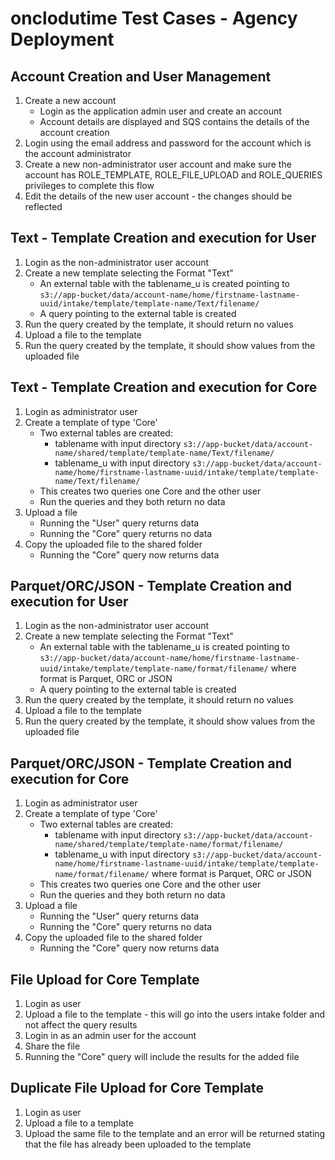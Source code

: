 # onclodutime Test Cases - Agency Deployment 

## Account Creation and User Management 
1. Create a new account 
    * Login as the application admin user and create an account 
    * Account details are displayed and SQS contains the details of the account creation 
2. Login using the email address and password for the account which is the account administrator 
3. Create a new non-administrator user account and make sure the account has ROLE_TEMPLATE, ROLE_FILE_UPLOAD and ROLE_QUERIES privileges to complete this flow 
4. Edit the details of the new user account - the changes should be reflected 



## Text - Template Creation and execution for User
1. Login as the non-administrator user account 
2. Create a new template selecting the Format "Text"
    - An external table with the tablename_u is created pointing to `s3://app-bucket/data/account-name/home/firstname-lastname-uuid/intake/template/template-name/Text/filename/`
    - A query pointing to the external table is created 
3. Run the query created by the template, it should return no values 
4.  Upload a file to the template 
5. Run the query created by the template, it should show values from the uploaded file 

## Text - Template Creation and execution for Core  
1. Login as administrator user
2. Create a template of type 'Core'
    * Two external tables are created: 
        - tablename with input directory `s3://app-bucket/data/account-name/shared/template/template-name/Text/filename/` 
        - tablename_u  with input directory `s3://app-bucket/data/account-name/home/firstname-lastname-uuid/intake/template/template-name/Text/filename/` 
    * This creates two queries one Core and the other user 
    * Run the queries and they both return no data 
3.  Upload a file 
    * Running the "User" query returns data 
    * Running the "Core" query returns no data
4.  Copy the uploaded file to the shared folder 
    * Running the "Core" query now returns data 

## Parquet/ORC/JSON - Template Creation and execution for User
1. Login as the non-administrator user account 
2. Create a new template selecting the Format "Text"
    - An external table with the tablename_u is created pointing to `s3://app-bucket/data/account-name/home/firstname-lastname-uuid/intake/template/template-name/format/filename/`  where format is Parquet, ORC or JSON
    - A query pointing to the external table is created 
3. Run the query created by the template, it should return no values 
4.  Upload a file to the template 
5. Run the query created by the template, it should show values from the uploaded file 

## Parquet/ORC/JSON - Template Creation and execution for Core  
1. Login as administrator user
2. Create a template of type 'Core'
    * Two external tables are created: 
        - tablename with input directory `s3://app-bucket/data/account-name/shared/template/template-name/format/filename/`
        - tablename_u  with input directory `s3://app-bucket/data/account-name/home/firstname-lastname-uuid/intake/template/template-name/format/filename/`  where format is Parquet, ORC or JSON
    * This creates two queries one Core and the other user 
    * Run the queries and they both return no data 
3.  Upload a file 
    * Running the "User" query returns data 
    * Running the "Core" query returns no data
4.  Copy the uploaded file to the shared folder 
    * Running the "Core" query now returns data 

## File Upload for Core Template
1.  Login as  user 
2.  Upload a file to the template - this will go into the users intake folder and not affect the query results 
3. Login in as an admin user for the account 
4. Share the file 
5. Running the "Core" query will include the results for the added file 

## Duplicate File Upload for Core Template
1.  Login as  user 
2.  Upload a file to a template 
3. Upload the same file to the template and an error will be returned stating that the file has already been uploaded to the template 

